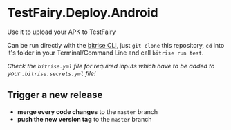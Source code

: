 # TestFairy.Deploy.Android

Use it to upload your APK to TestFairy

Can be run directly with the [bitrise CLI](https://github.com/bitrise-io/bitrise),
just `git clone` this repository, `cd` into it's folder in your Terminal/Command Line
and call `bitrise run test`.

*Check the `bitrise.yml` file for required inputs which have to be
added to your `.bitrise.secrets.yml` file!*

## Trigger a new release

- __merge every code changes__ to the `master` branch
- __push the new version tag__ to the `master` branch